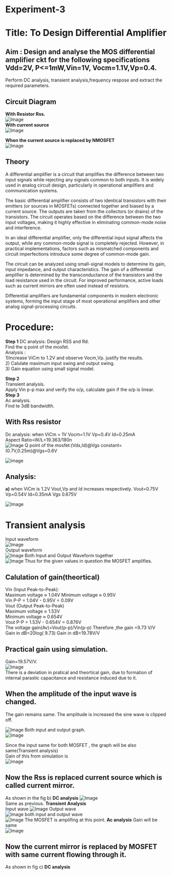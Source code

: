 # Experiment-3  
# Title: To Design Differential Amplifier  
## Aim : Design and analyse the MOS differential amplifier ckt for the following specifications Vdd=2V, P<=1mW,Vin=1V, Vocm=1.1V,Vp=0.4.  
Perform DC analysis, transient analysis,frequency respose and extract the required parameters.  
## Circuit Diagram
**With Resistor Rss.**  
![Image](https://github.com/user-attachments/assets/36031ebb-1406-4f04-96cd-192fd445c1f2)  
**With current source**  
![Image](https://github.com/user-attachments/assets/f4708ed9-d9f8-4465-ba04-ee07d79cff9e)  

**When the current source is replaced by NMOSFET**  
![Image](https://github.com/user-attachments/assets/2a208a29-d99b-42bb-8d9a-e49d194c0abd)
## Theory
A differential amplifier is a circuit that amplifies the difference between two input signals while rejecting any signals common to both inputs. It is widely used in analog circuit design, particularly in operational amplifiers and communication systems.

The basic differential amplifier consists of two identical transistors with their emitters (or sources in MOSFETs) connected together and biased by a current source. The outputs are taken from the collectors (or drains) of the transistors. The circuit operates based on the difference between the two input voltages, making it highly effective in eliminating common-mode noise and interference.

In an ideal differential amplifier, only the differential input signal affects the output, while any common-mode signal is completely rejected. However, in practical implementations, factors such as mismatched components and circuit imperfections introduce some degree of common-mode gain.

The circuit can be analyzed using small-signal models to determine its gain, input impedance, and output characteristics. The gain of a differential amplifier is determined by the transconductance of the transistors and the load resistance used in the circuit. For improved performance, active loads such as current mirrors are often used instead of resistors.

Differential amplifiers are fundamental components in modern electronic systems, forming the input stage of most operational amplifiers and other analog signal-processing circuits.
# Procedure:   
**Step 1**
DC analysis: Design RSS and Rd.  
Find the q point of the mosfet.    
Analysis :  
1)Increase ViCm to 1.2V and observe Vocm,Vp. justify the results.  
2) Calulate maximum input swing and output swing.  
3) Gain equation using small signal model.  

**Step 2**  
Transient analysis.   
Apply Vin p-p max and verify the o/p, calculate gain if the o/p is linear.  
**Step 3**  
Ac analysis.    
Find te 3dB bandwidth.  
## With Rss resistor
Dc analysis:
when ViCm = 1V
Vocm=1.1V
Vp=0.4V
Id=0.25mA  
Aspect Ratio=W/L=19.363/180n  
![Image](https://github.com/user-attachments/assets/a76109bf-f904-4dba-aabb-cbbbfa041a37)
Q point of the mosfet:(Vds,Id)@Vgs constant=(0.7V,0.25m)@Vgs=0.6V

![image](https://thub.com/user-attachments/assets/ef7ebb49-df71-4195-8d35-65dd2094e162)

## Analysis:
**a)** when ViCm is 1.2V
Vout,Vp and Id increases respectively.
Vout=0.75V
Vp=0.54V
Id=0.35mA
Vgs 0.675V

![Image](https://github.com/user-attachments/assets/fb0d9642-a89d-4298-86f0-d8f66ed2e903)
# Transient analysis
Input waveform  
![Image](https://github.com/user-attachments/assets/88e2c471-56c4-4dae-a794-b94d2a63d52b)  
Output waveform  
![Image](https://github.com/user-attachments/assets/a67b27d1-3268-47b9-b41b-7c151c0f8236)
Both Input and Output Waveform together  
![Image](https://github.com/user-attachments/assets/ab0162d8-d47f-48db-b2b9-0b197cabe643)
Thus for the given values in question the MOSFET amplifies.
## Calulation of gain(theortical)
Vin (Input Peak-to-Peak):  
Maximum voltage ≈ 1.04V
Minimum voltage ≈ 0.95V  
Vin P-P = 1.04V - 0.95V = 0.09V  
Vout (Output Peak-to-Peak)  
Maximum voltage ≈ 1.53V  
Minimum voltage ≈ 0.654V  
Vout P-P = 1.53V - 0.654V = 0.876V  
The voltage gain(Av)=Vout(p-p)/Vin(p-p)
Therefore ,the gain =9.73 V/V  
Gain in dB=20log( 9.73)
Gain in dB=19.78V/V
## Practical gain using simulation.  
Gain=19.57V/V.    
![Image](https://github.com/user-attachments/assets/0303ea29-ddc7-449e-b934-57f83dea5b19)  
There is a deviation in pratical and theortical gain, due to formation of internal parastic capacitance and resistance induced due to it.

## When the amplitude of the input wave is changed.
The gain remains same.
The amplitude is increased the sine wave is clipped off.  

![Image](https://github.com/user-attachments/assets/02cd7552-4270-4c68-8a50-7fd78ab6431e)
Both input and output graph.  
![Image](https://github.com/user-attachments/assets/ae9bd35f-ea0d-4d8d-bf8d-d3c62183ddbf)

Since the input same for both MOSFET , the graph will be also same(Transient analysis)  
Gain of this from simulation is  
![image](https://github.com/user-attachments/assets/e76d9c25-7738-40af-aa46-84f161e7f6bb)
## Now the Rss is replaced current source which is called current mirror.
As shown in the fig  b)
**DC analysis**
![Image](https://github.com/user-attachments/assets/816bcd73-d54e-4065-aebb-1e35f098e5e0)  
Same as previous.
**Transient Analysis**  
Input wave
![Image](https://github.com/user-attachments/assets/a733962e-ccd1-42e5-b77e-47fb5c4d7c23)
Output wave  
![Image](https://github.com/user-attachments/assets/db6eff39-b593-48ef-9578-05ac28579cbc)
both input and output wave  
![Image](https://github.com/user-attachments/assets/749b7102-763e-428d-b648-97a903836f25)
The MOSFET is amplifing at this point.
**Ac analysis**
Gain will be same   
![Image](https://github.com/user-attachments/assets/2a1b7db8-cd5a-4ed1-90ae-e67eadf59151)  
## Now the current mirror is replaced by MOSFET with same current flowing through it.
As shown in fig  c)
**DC analysis**








